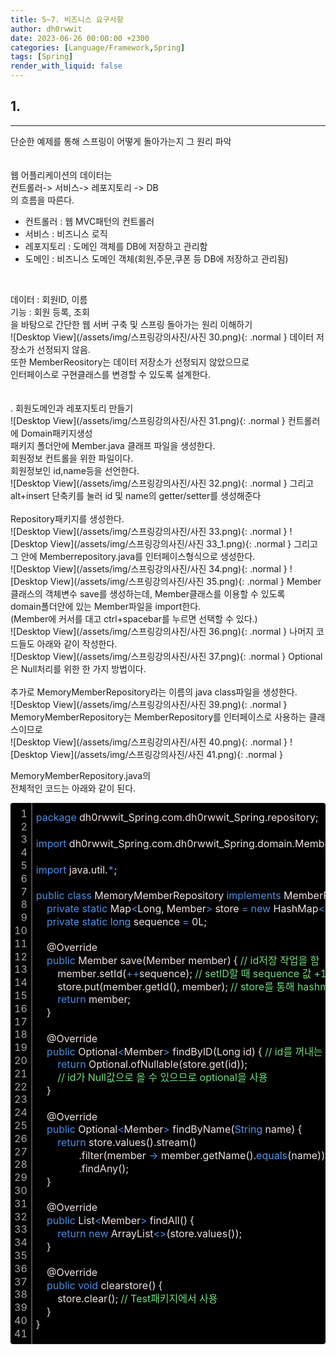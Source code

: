 ```yaml
---
title: 5~7. 비즈니스 요구사항
author: dh0rwwit
date: 2023-06-26 00:00:00 +2300
categories: [Language/Framework,Spring]
tags: [Spring]
render_with_liquid: false
---
```


## 1. 
---
단순한 예제를 통해 스프링이 어떻게 돌아가는지 그 원리 파악 <br>
 <br>
 <br>
웹 어플리케이션의 데이터는 <br>
컨트롤러-> 서비스-> 레포지토리 -> DB <br>
의 흐름을 따른다. <br>
- 컨트롤러 : 웹 MVC패턴의 컨트롤러 <br>
- 서비스 : 비즈니스 로직 <br>
- 레포지토리 : 도메인 객체를 DB에 저장하고 관리함 <br>
- 도메인 : 비즈니스 도메인 객체(회원,주문,쿠폰 등 DB에 저장하고 관리됨) <br>
 <br>
   

데이터 : 회원ID, 이름 <br>
기능 : 회원 등록, 조회 <br>
을 바탕으로 간단한 웹 서버 구축 및 스프링 돌아가는 원리 이해하기 <br>
![Desktop View](/assets/img/스프링강의사진/사진 30.png){: .normal }
데이터 저장소가 선정되지 않음. <br>
또한 MemberReository는 데이터 저장소가 선정되지 않았으므로 <br>
인터페이스로 구현클래스를 변경할 수 있도록 설계한다. <br>
 <br>
 <br>
. 회원도메인과 레포지토리 만들기 <br>
![Desktop View](/assets/img/스프링강의사진/사진 31.png){: .normal }
컨트롤러에 Domain패키지생성 <br>
패키지 폴더안에 Member.java 클래프 파일을 생성한다. <br>
회원정보 컨트롤을 위한 파일이다. <br>
회원정보인 id,name등을 선언한다. <br>
![Desktop View](/assets/img/스프링강의사진/사진 32.png){: .normal }
그리고 alt+insert 단축키를 눌러 id 및 name의 getter/setter를 생성해준다 <br>
 <br>
Repository패키지를 생성한다. <br>
![Desktop View](/assets/img/스프링강의사진/사진 33.png){: .normal }
![Desktop View](/assets/img/스프링강의사진/사진 33_1.png){: .normal }
그리고 그 안에 Memberrepository.java를 인터페이스형식으로 생성한다. <br>
![Desktop View](/assets/img/스프링강의사진/사진 34.png){: .normal }
![Desktop View](/assets/img/스프링강의사진/사진 35.png){: .normal }
Member클래스의 객체변수 save를 생성하는데, Member클래스를 이용할 수 있도록 <br>
domain폴더안에 있는 Member파일을 import한다. <br>
(Member에 커서를 대고 ctrl+spacebar를 누르면 선택할 수 있다.) <br>
![Desktop View](/assets/img/스프링강의사진/사진 36.png){: .normal }
나머지 코드들도 아래와 같이 작성한다. <br>
![Desktop View](/assets/img/스프링강의사진/사진 37.png){: .normal }
Optional은 Null처리를 위한 한 가지 방법이다. <br>
 <br>
추가로 MemoryMemberRepository라는 이름의 java class파일을 생성한다. <br>
![Desktop View](/assets/img/스프링강의사진/사진 39.png){: .normal }
MemoryMemberRepository는 MemberRepository를 인터페이스로 사용하는 클래스이므로 <br>
![Desktop View](/assets/img/스프링강의사진/사진 40.png){: .normal }
![Desktop View](/assets/img/스프링강의사진/사진 41.png){: .normal }

MemoryMemberRepository.java의 <br>
전체적인 코드는 아래와 같이 된다. <br>

<div class="colorscripter-code" style="color:#F2E1E1;font-family:Consolas,font-size:'20px' ,'Liberation Mono', Menlo, Courier, monospace !important; position:relative !important;overflow:auto"><table class="colorscripter-code-table" style="margin:0;padding:0;border:none;background-color:#000000;border-radius:4px;" cellspacing="0" cellpadding="0"><tr><td style="padding:6px;border-right:2px solid #4f4f4f"><div style="margin:0;padding:0;word-break:normal;text-align:right;color:#aaa;font-family:Consolas,font-size:'20px' ,'Liberation Mono', Menlo, Courier, monospace !important;line-height:130%"><div style="line-height:130%">1</div><div style="line-height:130%">2</div><div style="line-height:130%">3</div><div style="line-height:130%">4</div><div style="line-height:130%">5</div><div style="line-height:130%">6</div><div style="line-height:130%">7</div><div style="line-height:130%">8</div><div style="line-height:130%">9</div><div style="line-height:130%">10</div><div style="line-height:130%">11</div><div style="line-height:130%">12</div><div style="line-height:130%">13</div><div style="line-height:130%">14</div><div style="line-height:130%">15</div><div style="line-height:130%">16</div><div style="line-height:130%">17</div><div style="line-height:130%">18</div><div style="line-height:130%">19</div><div style="line-height:130%">20</div><div style="line-height:130%">21</div><div style="line-height:130%">22</div><div style="line-height:130%">23</div><div style="line-height:130%">24</div><div style="line-height:130%">25</div><div style="line-height:130%">26</div><div style="line-height:130%">27</div><div style="line-height:130%">28</div><div style="line-height:130%">29</div><div style="line-height:130%">30</div><div style="line-height:130%">31</div><div style="line-height:130%">32</div><div style="line-height:130%">33</div><div style="line-height:130%">34</div><div style="line-height:130%">35</div><div style="line-height:130%">36</div><div style="line-height:130%">37</div><div style="line-height:130%">38</div><div style="line-height:130%">39</div><div style="line-height:130%">40</div><div style="line-height:130%">41</div></div></td><td style="padding:6px 0;text-align:left"><div style="margin:0;padding:0;color:#F2E1E1;font-family:Consolas,font-size:'20px' ,'Liberation Mono', Menlo, Courier, monospace !important;line-height:130%"><div style="padding:0 6px; white-space:pre; line-height:130%"><font color="#4A8FE6">package</font>&nbsp;dh0rwwit_Spring.com.dh0rwwit_Spring.repository;</div><div style="padding:0 6px; white-space:pre; line-height:130%">&nbsp;</div><div style="padding:0 6px; white-space:pre; line-height:130%"><font color="#4A8FE6">import</font>&nbsp;dh0rwwit_Spring.com.dh0rwwit_Spring.domain.Member;</div><div style="padding:0 6px; white-space:pre; line-height:130%">&nbsp;</div><div style="padding:0 6px; white-space:pre; line-height:130%"><font color="#4A8FE6">import</font>&nbsp;java.util.<font color="#33B3B3"></font><font color="#4A8FE6">*</font>;</div><div style="padding:0 6px; white-space:pre; line-height:130%">&nbsp;</div><div style="padding:0 6px; white-space:pre; line-height:130%"><font color="#4A8FE6">public</font>&nbsp;<font color="#4A8FE6">class</font>&nbsp;MemoryMemberRepository&nbsp;<font color="#4A8FE6">implements</font>&nbsp;MemberRepository&nbsp;{</div><div style="padding:0 6px; white-space:pre; line-height:130%">&nbsp;&nbsp;&nbsp;&nbsp;<font color="#4A8FE6">private</font>&nbsp;<font color="#4A8FE6">static</font>&nbsp;Map<font color="#33B3B3"></font><font color="#4A8FE6">&lt;</font>Long,&nbsp;Member<font color="#33B3B3"></font><font color="#4A8FE6">&gt;</font>&nbsp;store&nbsp;<font color="#33B3B3"></font><font color="#4A8FE6">=</font>&nbsp;<font color="#4A8FE6">new</font>&nbsp;HashMap<font color="#33B3B3"></font><font color="#4A8FE6">&lt;</font><font color="#33B3B3"></font><font color="#4A8FE6">&gt;</font>();</div><div style="padding:0 6px; white-space:pre; line-height:130%">&nbsp;&nbsp;&nbsp;&nbsp;<font color="#4A8FE6">private</font>&nbsp;<font color="#4A8FE6">static</font>&nbsp;<font color="#4C99F4">long</font>&nbsp;sequence&nbsp;<font color="#33B3B3"></font><font color="#4A8FE6">=</font>&nbsp;0L;</div><div style="padding:0 6px; white-space:pre; line-height:130%">&nbsp;</div><div style="padding:0 6px; white-space:pre; line-height:130%">&nbsp;&nbsp;&nbsp;&nbsp;@Override</div><div style="padding:0 6px; white-space:pre; line-height:130%">&nbsp;&nbsp;&nbsp;&nbsp;<font color="#4A8FE6">public</font>&nbsp;Member&nbsp;save(Member&nbsp;member)&nbsp;{&nbsp;<font color="#70DE7C">//&nbsp;id저장&nbsp;작업을&nbsp;함</font></div><div style="padding:0 6px; white-space:pre; line-height:130%">&nbsp;&nbsp;&nbsp;&nbsp;&nbsp;&nbsp;&nbsp;&nbsp;member.setId(<font color="#33B3B3"></font><font color="#4A8FE6">+</font><font color="#33B3B3"></font><font color="#4A8FE6">+</font>sequence);&nbsp;<font color="#70DE7C">//&nbsp;setID할&nbsp;때&nbsp;sequence&nbsp;값&nbsp;+1</font></div><div style="padding:0 6px; white-space:pre; line-height:130%">&nbsp;&nbsp;&nbsp;&nbsp;&nbsp;&nbsp;&nbsp;&nbsp;store.put(member.getId(),&nbsp;member);&nbsp;<font color="#70DE7C">//&nbsp;store를&nbsp;통해&nbsp;hashmap에&nbsp;저장</font></div><div style="padding:0 6px; white-space:pre; line-height:130%">&nbsp;&nbsp;&nbsp;&nbsp;&nbsp;&nbsp;&nbsp;&nbsp;<font color="#4A8FE6">return</font>&nbsp;member;</div><div style="padding:0 6px; white-space:pre; line-height:130%">&nbsp;&nbsp;&nbsp;&nbsp;}</div><div style="padding:0 6px; white-space:pre; line-height:130%">&nbsp;</div><div style="padding:0 6px; white-space:pre; line-height:130%">&nbsp;&nbsp;&nbsp;&nbsp;@Override</div><div style="padding:0 6px; white-space:pre; line-height:130%">&nbsp;&nbsp;&nbsp;&nbsp;<font color="#4A8FE6">public</font>&nbsp;Optional<font color="#33B3B3"></font><font color="#4A8FE6">&lt;</font>Member<font color="#33B3B3"></font><font color="#4A8FE6">&gt;</font>&nbsp;findByID(Long&nbsp;id)&nbsp;{&nbsp;<font color="#70DE7C">//&nbsp;id를&nbsp;꺼내는&nbsp;작업을&nbsp;함</font></div><div style="padding:0 6px; white-space:pre; line-height:130%">&nbsp;&nbsp;&nbsp;&nbsp;&nbsp;&nbsp;&nbsp;&nbsp;<font color="#4A8FE6">return</font>&nbsp;Optional.ofNullable(store.get(id));</div><div style="padding:0 6px; white-space:pre; line-height:130%">&nbsp;&nbsp;&nbsp;&nbsp;&nbsp;&nbsp;&nbsp;&nbsp;<font color="#70DE7C">//&nbsp;id가&nbsp;Null값으로&nbsp;올&nbsp;수&nbsp;있으므로&nbsp;optional을&nbsp;사용</font></div><div style="padding:0 6px; white-space:pre; line-height:130%">&nbsp;&nbsp;&nbsp;&nbsp;}</div><div style="padding:0 6px; white-space:pre; line-height:130%">&nbsp;</div><div style="padding:0 6px; white-space:pre; line-height:130%">&nbsp;&nbsp;&nbsp;&nbsp;@Override</div><div style="padding:0 6px; white-space:pre; line-height:130%">&nbsp;&nbsp;&nbsp;&nbsp;<font color="#4A8FE6">public</font>&nbsp;Optional<font color="#33B3B3"></font><font color="#4A8FE6">&lt;</font>Member<font color="#33B3B3"></font><font color="#4A8FE6">&gt;</font>&nbsp;findByName(<font color="#4C99F4">String</font>&nbsp;name)&nbsp;{</div><div style="padding:0 6px; white-space:pre; line-height:130%">&nbsp;&nbsp;&nbsp;&nbsp;&nbsp;&nbsp;&nbsp;&nbsp;<font color="#4A8FE6">return</font>&nbsp;store.values().stream()</div><div style="padding:0 6px; white-space:pre; line-height:130%">&nbsp;&nbsp;&nbsp;&nbsp;&nbsp;&nbsp;&nbsp;&nbsp;&nbsp;&nbsp;&nbsp;&nbsp;&nbsp;&nbsp;&nbsp;&nbsp;.filter(member&nbsp;<font color="#33B3B3"></font><font color="#4A8FE6">-</font><font color="#33B3B3"></font><font color="#4A8FE6">&gt;</font>&nbsp;member.getName().<font color="#4C99F4">equals</font>(name))&nbsp;<font color="#70DE7C">//</font></div><div style="padding:0 6px; white-space:pre; line-height:130%">&nbsp;&nbsp;&nbsp;&nbsp;&nbsp;&nbsp;&nbsp;&nbsp;&nbsp;&nbsp;&nbsp;&nbsp;&nbsp;&nbsp;&nbsp;&nbsp;.findAny();</div><div style="padding:0 6px; white-space:pre; line-height:130%">&nbsp;&nbsp;&nbsp;&nbsp;}</div><div style="padding:0 6px; white-space:pre; line-height:130%">&nbsp;</div><div style="padding:0 6px; white-space:pre; line-height:130%">&nbsp;&nbsp;&nbsp;&nbsp;@Override</div><div style="padding:0 6px; white-space:pre; line-height:130%">&nbsp;&nbsp;&nbsp;&nbsp;<font color="#4A8FE6">public</font>&nbsp;List<font color="#33B3B3"></font><font color="#4A8FE6">&lt;</font>Member<font color="#33B3B3"></font><font color="#4A8FE6">&gt;</font>&nbsp;findAll()&nbsp;{</div><div style="padding:0 6px; white-space:pre; line-height:130%">&nbsp;&nbsp;&nbsp;&nbsp;&nbsp;&nbsp;&nbsp;&nbsp;<font color="#4A8FE6">return</font>&nbsp;<font color="#4A8FE6">new</font>&nbsp;ArrayList<font color="#33B3B3"></font><font color="#4A8FE6">&lt;</font><font color="#33B3B3"></font><font color="#4A8FE6">&gt;</font>(store.values());</div><div style="padding:0 6px; white-space:pre; line-height:130%">&nbsp;&nbsp;&nbsp;&nbsp;}</div><div style="padding:0 6px; white-space:pre; line-height:130%">&nbsp;</div><div style="padding:0 6px; white-space:pre; line-height:130%">&nbsp;&nbsp;&nbsp;&nbsp;@Override</div><div style="padding:0 6px; white-space:pre; line-height:130%">&nbsp;&nbsp;&nbsp;&nbsp;<font color="#4A8FE6">public</font>&nbsp;<font color="#4A8FE6">void</font>&nbsp;clearstore()&nbsp;{</div><div style="padding:0 6px; white-space:pre; line-height:130%">&nbsp;&nbsp;&nbsp;&nbsp;&nbsp;&nbsp;&nbsp;&nbsp;store.clear();&nbsp;<font color="#70DE7C">//&nbsp;Test패키지에서&nbsp;사용</font></div><div style="padding:0 6px; white-space:pre; line-height:130%">&nbsp;&nbsp;&nbsp;&nbsp;}</div><div style="padding:0 6px; white-space:pre; line-height:130%">}</div><div style="padding:0 6px; white-space:pre; line-height:130%">&nbsp;</div></div><div style="text-align:right;margin-top:-13px;margin-right:5px;font-size:9px;font-style:italic"></div></td><td style="vertical-align:bottom;padding:0 2px 4px 0"></td></tr></table></div>